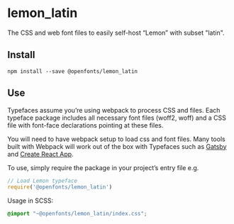 
# lemon_latin

The CSS and web font files to easily self-host “Lemon” with subset "latin".

## Install

`npm install --save @openfonts/lemon_latin`

## Use

Typefaces assume you’re using webpack to process CSS and files. Each typeface
package includes all necessary font files (woff2, woff) and a CSS file with
font-face declarations pointing at these files.

You will need to have webpack setup to load css and font files. Many tools built
with Webpack will work out of the box with Typefaces such as [Gatsby](https://github.com/gatsbyjs/gatsby)
and [Create React App](https://github.com/facebookincubator/create-react-app).

To use, simply require the package in your project’s entry file e.g.

```javascript
// Load Lemon typeface
require('@openfonts/lemon_latin')
```

Usage in SCSS:
```scss
@import "~@openfonts/lemon_latin/index.css";
```
